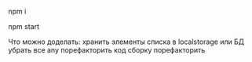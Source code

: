 npm i

npm start



Что можно доделать:
    хранить элементы списка в localstorage или БД
    убрать все any
    порефакторить код
    сборку порефакторить
    